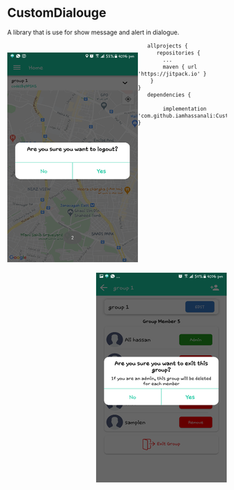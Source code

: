 # CustomDialouge
A library that is use for show message and alert in dialogue.


<img src="https://github.com/iamhassanali/CustomDialouge/blob/master/DialougeLibrary/ScreenShoot/Screenshot_20201023-160635.png" alt="sample" title="sample" width="300" height="480" align="left" vspace="24" >
<img src="https://github.com/iamhassanali/CustomDialouge/blob/master/DialougeLibrary/ScreenShoot/Screenshot_20201023-160652.png" alt="sample" title="sample" width="300" height="480" align="right" " > 


       allprojects {              
	      repositories {
			...
			maven { url 'https://jitpack.io' }
		}
	}
       dependencies {
       
	        implementation 'com.github.iamhassanali:CustomDialouge:Tag'
	}
